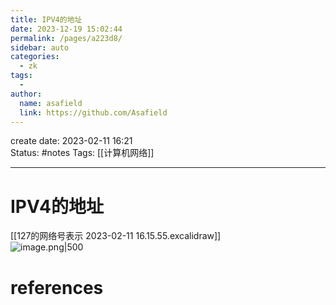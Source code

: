```yaml
---
title: IPV4的地址
date: 2023-12-19 15:02:44
permalink: /pages/a223d8/
sidebar: auto
categories:
  - zk
tags:
  - 
author: 
  name: asafield
  link: https://github.com/Asafield
---
```

create date: 2023-02-11 16:21  
Status: #notes
Tags: [[计算机网络]]

---

# IPV4的地址

[[127的网络号表示 2023-02-11 16.15.55.excalidraw]]  
![image.png|500](https://pic-1312640559.cos.ap-chengdu.myqcloud.com/img/20230211162853.png)


# references